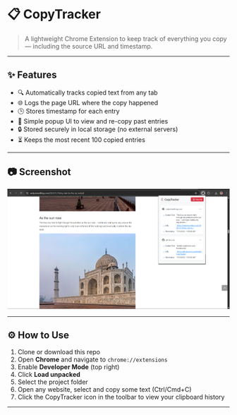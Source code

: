 # 📋 CopyTracker

> A lightweight Chrome Extension to keep track of everything you copy — including the source URL and timestamp.

---

## ✨ Features

- 🔍 Automatically tracks copied text from any tab
- 🌐 Logs the page URL where the copy happened
- 🕒 Stores timestamp for each entry
- 🧠 Simple popup UI to view and re-copy past entries
- 🔒 Stored securely in local storage (no external servers)
- ⏳ Keeps the most recent 100 copied entries

---

## 📷 Screenshot

![CopyTracker Screenshot](./image.png)

---

## ⚙️ How to Use

1. Clone or download this repo
2. Open **Chrome** and navigate to `chrome://extensions`
3. Enable **Developer Mode** (top right)
4. Click **Load unpacked**
5. Select the project folder
6. Open any website, select and copy some text (Ctrl/Cmd+C)
7. Click the CopyTracker icon in the toolbar to view your clipboard history

---
